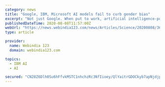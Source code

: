 ```yaml
---
category: news
title: "Google, IBM, Microsoft AI models fail to curb gender bias"
excerpt: "Not just Google. When put to work, artificial intelligence-powered IBM Watson virtual assistant was not far behind on gender bias. In 23 per cent of cases, Watson saw a woman wearing a gag while ..."
publishedDateTime: 2020-08-08T11:57:00Z
webUrl: "https://news.webindia123.com/news/Articles/Science/20200808/3606271.html"
type: article

provider:
  name: Webindia 123
  domain: webindia123.com

topics:
  - IBM AI
  - AI

secured: "CN28Z6Dlh0Su6hFfvkMSTC1nhchzRc3NfIioey/QlYaitrGDOCkyb7apNjdjprl4op8vJuc7YLqFDqxud2JU09Y8QdKtfS1IZp6gcP3zqNhQyld4+vacSwKS2GgB/eRVJ9a10yi7q3oLlbuT19+qxbcUFYqb9+6clIVVymC6DYEC600U9kGW5mNOQ9ArEJUbYZeQCrBBHFH5fHzT+6GdYqc4cC6jm9JxuD5ngQQXsdpCs+hmKfganpA8Kpt5c/riV30J9MbdrNEZbFCoioxpcQ05Ont5Sfan8xG/LNC/cnHco5Mpya6HnDJzbyCJymWk65GPrLFV/2XpY8mXDNq9qQ==;o58IRz9e/xgX7YLF+K4Iog=="
---
```


